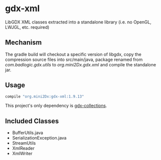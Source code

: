 # gdx-xml
LibGDX XML classes extracted into a standalone library (i.e. no OpenGL, LWJGL, etc. required)

Mechanism
----------------------

The gradle build will checkout a specific version of libgdx, copy the compression source files into src/main/java, package renamed from _com.badlogic.gdx.utils_ to _org.mini2Dx.gdx.xml_ and compile the standalone jar.

Usage
----------------------

```gradle
compile "org.mini2Dx:gdx-xml:1.9.13"
```

This project's only dependency is [gdx-collections](https://github.com/mini2Dx/gdx-collections).

Included Classes
----------------------

 * BufferUtils.java
 * SerializationException.java
 * StreamUtils
 * XmlReader
 * XmlWriter
